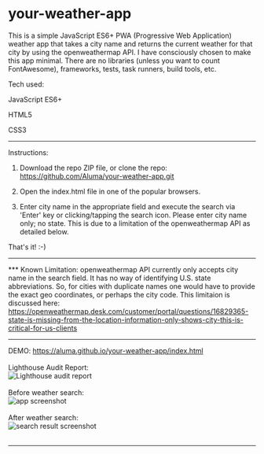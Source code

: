 # your-weather-app

This is a simple JavaScript ES6+ PWA (Progressive Web Application) weather app that takes a city name and returns the current weather for that city by using the openweathermap API. I have consciously chosen to make this app minimal. There are no libraries (unless you want to count FontAwesome), frameworks, tests, task runners, build tools, etc.

Tech used:

JavaScript ES6+

HTML5

CSS3
______________________________________________________________________________________________________________________________

Instructions:

1) Download the repo ZIP file, or clone the repo:
https://github.com/Aluma/your-weather-app.git

2) Open the index.html file in one of the popular browsers.

3) Enter city name in the appropriate field and execute the search via 'Enter' key or clicking/tapping the search icon. Please enter city name only; no state. This is due to a limitation of the openweathermap API as detailed below.

That's it! :-)
_____________________________________________________________________________________________________________________________

*** Known Limitation: openweathermap API currently only accepts city name in the search field. It has no way of identifying U.S. state abbreviations. So, for cities with duplicate names one would have to provide the exact geo coordinates, or perhaps the city code. This limitaion is discussed here:
https://openweathermap.desk.com/customer/portal/questions/16829365-state-is-missing-from-the-location-information-only-shows-city-this-is-critical-for-us-clients

______________________________________________________________________________________________________________________________

DEMO:
https://aluma.github.io/your-weather-app/index.html
<br>
<br>
Lighthouse Audit Report:
<br>
<img src="https://i.ibb.co/sbzMmXk/lighthouse-audit-report.png" alt="Lighthouse audit report" border="0">
<br>
<br>
Before weather search:
<br>
<img src="https://i.ibb.co/9GVC8B5/Screen-Shot-2018-12-08-at-12-55-59-AM.png" alt="app screenshot" border="0">
<br>
<br>
After weather search:
<br>
<img src="https://i.ibb.co/NWgvG0v/Screen-Shot-2018-12-10-at-1-22-28-AM.png" alt="search result screenshot" border="0">
<br>
<br>
______________________________________________________________________________________________________________________________
